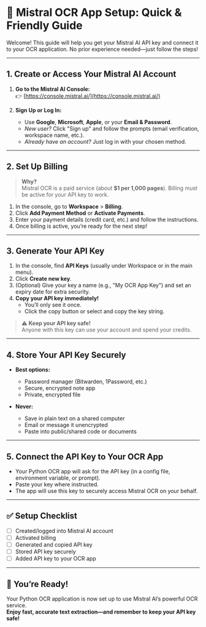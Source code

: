 # 🚀 Mistral OCR App Setup: Quick & Friendly Guide

Welcome! This guide will help you get your Mistral AI API key and connect it to your OCR application. No prior experience needed—just follow the steps!

---

## 1. **Create or Access Your Mistral AI Account**

1. **Go to the Mistral AI Console:**  
   👉 [https://console.mistral.ai/](https://console.mistral.ai/)

2. **Sign Up or Log In:**  
   - Use **Google**, **Microsoft**, **Apple**, or your **Email & Password**.
   - _New user?_ Click "Sign up" and follow the prompts (email verification, workspace name, etc.).
   - _Already have an account?_ Just log in with your chosen method.

---

## 2. **Set Up Billing**

> **Why?**  
> Mistral OCR is a paid service (about **$1 per 1,000 pages**). Billing must be active for your API key to work.

1. In the console, go to **Workspace** > **Billing**.
2. Click **Add Payment Method** or **Activate Payments**.
3. Enter your payment details (credit card, etc.) and follow the instructions.
4. Once billing is active, you’re ready for the next step!

---

## 3. **Generate Your API Key**

1. In the console, find **API Keys** (usually under Workspace or in the main menu).
2. Click **Create new key**.
3. (Optional) Give your key a name (e.g., "My OCR App Key") and set an expiry date for extra security.
4. **Copy your API key immediately!**  
   - You’ll only see it once.  
   - Click the copy button or select and copy the key string.

> ⚠️ **Keep your API key safe!**  
> Anyone with this key can use your account and spend your credits.

---

## 4. **Store Your API Key Securely**

- **Best options:**  
  - Password manager (Bitwarden, 1Password, etc.)  
  - Secure, encrypted note app  
  - Private, encrypted file

- **Never:**  
  - Save in plain text on a shared computer  
  - Email or message it unencrypted  
  - Paste into public/shared code or documents

---

## 5. **Connect the API Key to Your OCR App**

- Your Python OCR app will ask for the API key (in a config file, environment variable, or prompt).
- Paste your key where instructed.
- The app will use this key to securely access Mistral OCR on your behalf.

---

## ✅ **Setup Checklist**

- [ ] Created/logged into Mistral AI account
- [ ] Activated billing
- [ ] Generated and copied API key
- [ ] Stored API key securely
- [ ] Added API key to your OCR app

---

## 🎉 **You’re Ready!**

Your Python OCR application is now set up to use Mistral AI’s powerful OCR service.  
**Enjoy fast, accurate text extraction—and remember to keep your API key safe!**